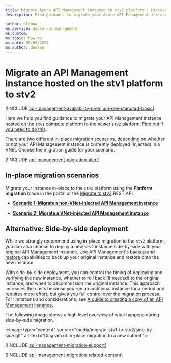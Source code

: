 ```yaml
---
title: Migrate Azure API Management instance to stv2 platform | Microsoft Docs
description: Find guidance to migrate your Azure API Management instance from the stv1 compute platform to the stv2 platform. Migration steps depend on whether the instance is injected in a VNet.

author: dlepow
ms.service: azure-api-management
ms.custom:
ms.topic: how-to
ms.date: 08/09/2024
ms.author: danlep
---
```


# Migrate an API Management instance hosted on the stv1 platform to stv2

[!INCLUDE [api-management-availability-premium-dev-standard-basic](../../includes/api-management-availability-premium-dev-standard-basic.md)]

Here we help you find guidance to migrate your API Management instance hosted on the `stv1` compute platform to the newer `stv2` platform. [Find out if you need to do this](compute-infrastructure.md#how-do-i-know-which-platform-hosts-my-api-management-instance).

There are two different in-place migration scenarios, depending on whether or not your API Management instance is currently deployed (injected) in a VNet. Choose the migration guide for your scenario. 

[!INCLUDE [api-management-migration-alert](../../includes/api-management-migration-alert.md)]

## In-place migration scenarios

Migrate your instance in-place to the `stv2` platform using the **Platform migration** blade in the portal or the [Migrate to stv2](/rest/api/apimanagement/current-ga/api-management-service/migratetostv2) REST API.

* [**Scenario 1: Migrate a non-VNet-injected API Management instance**](migrate-stv1-to-stv2-no-vnet.md)    

* [**Scenario 2: Migrate a VNet-injected API Management instance**](migrate-stv1-to-stv2-vnet.md) 

## Alternative: Side-by-side deployment

While we strongly recommend using in-place migration to the `stv2` platform, you can also choose to deploy a new `stv2` instance side-by-side with your original API Management instance. Use API Management's [backup and restore](api-management-howto-disaster-recovery-backup-restore.md) capabilities to back up your original instance and restore onto the new instance. 

With side-by-side deployment, you can control the timing of deploying and verifying the new instance, whether to roll back (if needed) to the original instance, and when to decommission the original instance. This approach increases the costs because you run an additional instance for a period and requires more effort, but gives you full control over the migration process. For limitations and considerations, see [A guide to creating a copy of an API Management instance](https://techcommunity.microsoft.com/t5/fasttrack-for-azure/a-guide-to-creating-a-copy-of-an-api-management-instance/ba-p/3971227).

The following image shows a high level overview of what happens during side-by-side migration.

:::image type="content" source="media/migrate-stv1-to-stv2/side-by-side.gif" alt-text="Diagram of in-place migration to a new subnet.":::

[!INCLUDE [api-management-migration-support](../../includes/api-management-migration-support.md)]

[!INCLUDE [api-management-migration-related-content](../../includes/api-management-migration-related-content.md)]
